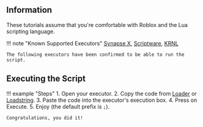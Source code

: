 ## Information

These tutorials assume that you're comfortable with Roblox and the Lua scripting language.

!!! note "Known Supported Executors"
	[Synapse X](https://x.synapse.to), [Scriptware](https://script-ware.com), [KRNL](https://krnl.place)

	The following executors have been confirmed to be able to run the script.

## Executing the Script

!!! example "Steps"
	1. Open your executor.
	2. Copy the code from [Loader](https://raw.githubusercontent.com/daximul/dav2/main/loadstring/loader.lua) or [Loadstring](https://raw.githubusercontent.com/daximul/dav2/main/loadstring/script.lua).
	3. Paste the code into the executor's execution box.
	4. Press on Execute.
	5. Enjoy (the default prefix is `;`).

	Congratulations, you did it!
